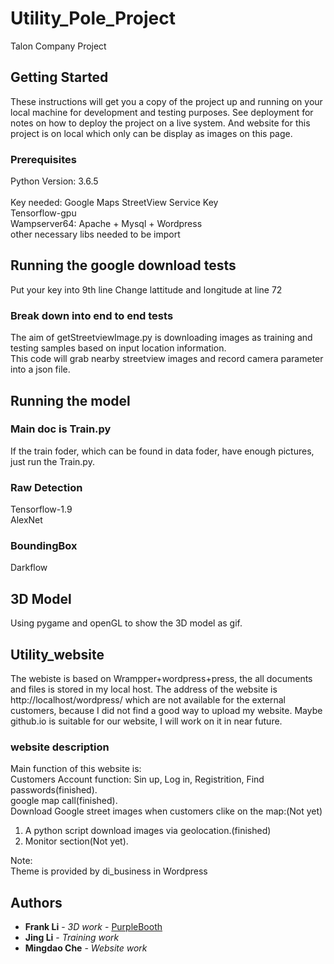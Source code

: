 # Utility_Pole_Project
Talon Company Project

## Getting Started

These instructions will get you a copy of the project up and running on your local machine for development and testing purposes. See deployment for notes on how to deploy the project on a live system. And website for this project is on local which only can be display as images on this page. 

### Prerequisites

Python Version: 3.6.5<br>		
Key needed: Google Maps StreetView Service Key<br>
Tensorflow-gpu<br>
Wampserver64: Apache + Mysql + Wordpress<br>
other necessary libs needed to be import<br>

## Running the google download tests

Put your key into 9th line
Change lattitude and longitude at line 72

### Break down into end to end tests

The aim of getStreetviewImage.py is downloading images as training and testing samples based on input location information.<br>
This code will grab nearby streetview images and record camera parameter into a json file.<br>

## Running the model

### Main doc is Train.py
If the train foder, which can be found in data foder, have enough pictures, just run the Train.py.  
### Raw Detection  
Tensorflow-1.9  
AlexNet  
### BoundingBox  
Darkflow

## 3D Model

Using pygame and openGL to show the 3D model as gif.

## Utility_website

The webiste is based on Wrampper+wordpress+press, the all documents and files is stored in my local host. The address of the website is http://localhost/wordpress/ which are not available for the external customers, because I did not find a good way to upload my website. Maybe github.io is suitable for our website, I will work on it in near future. 

### website description

Main function of this website is:<br>
Customers Account function: Sin up, Log in, Registrition, Find passwords(finished).<br>
google map call(finished).<br>
Download Google street images when customers clike on the map:(Not yet)<br>
1. A python script download images via geolocation.(finished)<br>
2. Monitor section(Not yet).<br>
 
Note:<br>
Theme is provided by di_business in Wordpress<br>

## Authors

* **Frank Li** - *3D work* - [PurpleBooth](https://github.com/FrankLiOnLine)
* **Jing Li** - *Training work*
* **Mingdao Che** - *Website work*
